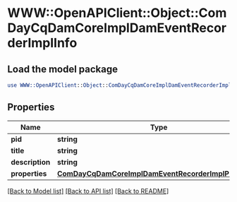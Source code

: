# WWW::OpenAPIClient::Object::ComDayCqDamCoreImplDamEventRecorderImplInfo

## Load the model package
```perl
use WWW::OpenAPIClient::Object::ComDayCqDamCoreImplDamEventRecorderImplInfo;
```

## Properties
Name | Type | Description | Notes
------------ | ------------- | ------------- | -------------
**pid** | **string** |  | [optional] 
**title** | **string** |  | [optional] 
**description** | **string** |  | [optional] 
**properties** | [**ComDayCqDamCoreImplDamEventRecorderImplProperties**](ComDayCqDamCoreImplDamEventRecorderImplProperties.md) |  | [optional] 

[[Back to Model list]](../README.md#documentation-for-models) [[Back to API list]](../README.md#documentation-for-api-endpoints) [[Back to README]](../README.md)


